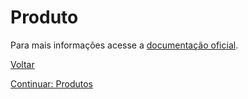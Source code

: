 # Produto

Para mais informações acesse a [documentação oficial](http://back.bseller.com.br/api/swagger-ui.html).

[Voltar](../../../README.md)

[Continuar: Produtos](PRODUCTS.md)

